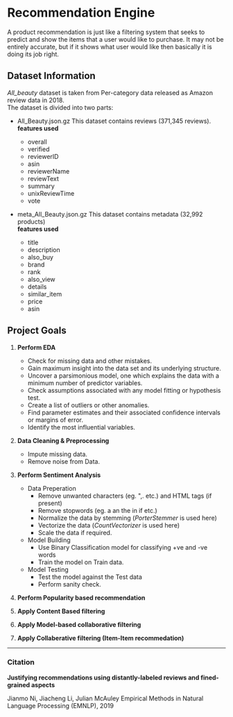 # Recommendation Engine
A product recommendation is just like a filtering system that seeks to predict and show the items that a user would like to purchase. It may not be entirely accurate, but if it shows what user would like then basically it is doing its job right.
## Dataset Information
*All_beauty* dataset is taken from Per-category data released as Amazon review data in 2018.<br>
The dataset is divided into two parts:

* All_Beauty.json.gz 
  This dataset contains reviews (371,345 reviews).<br>
  **features used**<br>
  -	overall
  - verified
  - reviewerID
  - asin
  - reviewerName 	
  - reviewText 	
  - summary 	
  - unixReviewTime 	
  - vote
  
* meta_All_Beauty.json.gz
  This dataset contains  metadata (32,992 products)<br>
  **features used**<br>
  - title
  - description
  - also_buy
  - brand
  - rank
  - also_view
  - details
  - similar_item
  - price
  - asin

## Project Goals
1.  **Perform EDA**
	*	Check for missing data and other mistakes.
	*	Gain maximum insight into the data set and its underlying structure.
	*	Uncover a parsimonious model, one which explains the data with a minimum number of predictor variables.
	*	Check assumptions associated with any model fitting or hypothesis test.
	*	Create a list of outliers or other anomalies.
	*	Find parameter estimates and their associated confidence intervals or margins of error.
	*	Identify the most influential variables.
	
2.  **Data Cleaning & Preprocessing**
	*	Impute missing data.
	*	Remove noise from Data.
	
3.  **Perform Sentiment Analysis**
	*	Data Preperation
		-	Remove unwanted characters (eg. ",.[]() etc.) and HTML tags (if present)
		-	Remove stopwords (eg. a an the in if etc.)
		-	Normalize the data by stemming (*PorterStemmer* is used here)
		-	Vectorize the data (*CountVectorizer* is used here)
		-	Scale the data if required.
	*	Model Building
		-	Use Binary Classification model for classifying +ve and -ve words
		-	Train the model on Train data.
	* Model Testing
		-	Test the model against the Test data
		-	Perform sanity check.

4.  **Perform Popularity based recommendation**
5.  **Apply Content Based filtering**
6.  **Apply Model-based collaborative filtering**
7.  **Apply Collaberative filtering (Item-Item recommedation)**

---
### Citation
**Justifying recommendations using distantly-labeled reviews and fined-grained aspects**

Jianmo Ni, Jiacheng Li, Julian McAuley
Empirical Methods in Natural Language Processing (EMNLP), 2019
